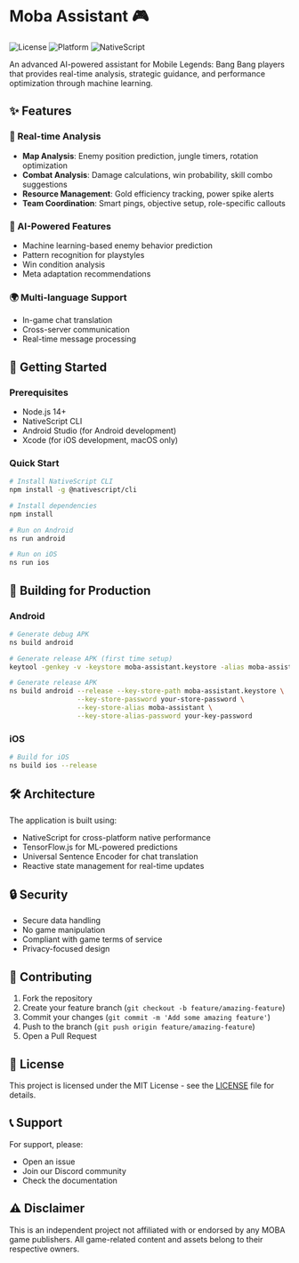 # Moba Assistant 🎮

![License](https://img.shields.io/badge/license-MIT-blue.svg)
![Platform](https://img.shields.io/badge/platform-Android%20%7C%20iOS-lightgrey.svg)
![NativeScript](https://img.shields.io/badge/NativeScript-8.x-blue.svg)

An advanced AI-powered assistant for Mobile Legends: Bang Bang players that provides real-time analysis, strategic guidance, and performance optimization through machine learning.

## ✨ Features

### 🎯 Real-time Analysis
- **Map Analysis**: Enemy position prediction, jungle timers, rotation optimization
- **Combat Analysis**: Damage calculations, win probability, skill combo suggestions
- **Resource Management**: Gold efficiency tracking, power spike alerts
- **Team Coordination**: Smart pings, objective setup, role-specific callouts

### 🤖 AI-Powered Features
- Machine learning-based enemy behavior prediction
- Pattern recognition for playstyles
- Win condition analysis
- Meta adaptation recommendations

### 🌍 Multi-language Support
- In-game chat translation
- Cross-server communication
- Real-time message processing

## 🚀 Getting Started

### Prerequisites
- Node.js 14+
- NativeScript CLI
- Android Studio (for Android development)
- Xcode (for iOS development, macOS only)

### Quick Start
```bash
# Install NativeScript CLI
npm install -g @nativescript/cli

# Install dependencies
npm install

# Run on Android
ns run android

# Run on iOS
ns run ios
```

## 📱 Building for Production

### Android
```bash
# Generate debug APK
ns build android

# Generate release APK (first time setup)
keytool -genkey -v -keystore moba-assistant.keystore -alias moba-assistant -keyalg RSA -keysize 2048 -validity 10000

# Generate release APK
ns build android --release --key-store-path moba-assistant.keystore \
                 --key-store-password your-store-password \
                 --key-store-alias moba-assistant \
                 --key-store-alias-password your-key-password
```

### iOS
```bash
# Build for iOS
ns build ios --release
```

## 🛠 Architecture

The application is built using:
- NativeScript for cross-platform native performance
- TensorFlow.js for ML-powered predictions
- Universal Sentence Encoder for chat translation
- Reactive state management for real-time updates

## 🔒 Security

- Secure data handling
- No game manipulation
- Compliant with game terms of service
- Privacy-focused design

## 🤝 Contributing

1. Fork the repository
2. Create your feature branch (`git checkout -b feature/amazing-feature`)
3. Commit your changes (`git commit -m 'Add some amazing feature'`)
4. Push to the branch (`git push origin feature/amazing-feature`)
5. Open a Pull Request

## 📄 License

This project is licensed under the MIT License - see the [LICENSE](LICENSE) file for details.

## 📞 Support

For support, please:
- Open an issue
- Join our Discord community
- Check the documentation

## ⚠️ Disclaimer

This is an independent project not affiliated with or endorsed by any MOBA game publishers. All game-related content and assets belong to their respective owners.
